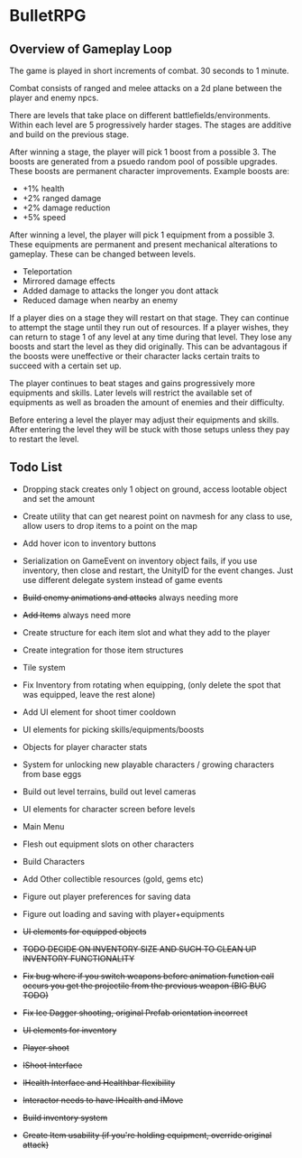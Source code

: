 # BulletRPG

## Overview of Gameplay Loop

The game is played in short increments of combat. 30 seconds to 1 minute.

Combat consists of ranged and melee attacks on a 2d plane between the player and enemy npcs.

There are levels that take place on different battlefields/environments. Within each level are 5 progressively harder stages. The stages are additive and build on the previous stage.

After winning a stage, the player will pick 1 boost from a possible 3. The boosts are generated from a psuedo random pool of possible upgrades. These boosts are permanent character improvements. Example boosts are:

- +1% health
- +2% ranged damage
- +2% damage reduction
- +5% speed

After winning a level, the player will pick 1 equipment from a possible 3. These equipments are permanent and present mechanical alterations to gameplay. These can be changed between levels.

- Teleportation
- Mirrored damage effects
- Added damage to attacks the longer you dont attack
- Reduced damage when nearby an enemy

If a player dies on a stage they will restart on that stage. They can continue to attempt the stage until they run out of resources. If a player wishes, they can return to stage 1 of any level at any time during that level. They lose any boosts and start the level as they did originally. This can be advantagous if the boosts were uneffective or their character lacks certain traits to succeed with a certain set up.

The player continues to beat stages and gains progressively more equipments and skills. Later levels will restrict the available set of equipments as well as broaden the amount of enemies and their difficulty.

Before entering a level the player may adjust their equipments and skills. After entering the level they will be stuck with those setups unless they pay to restart the level.



## Todo List
 - Dropping stack creates only 1 object on ground, access lootable object and set the amount
 - Create utility that can get nearest point on navmesh for any class to use, allow users to drop items to a point on the map
 - Add hover icon to inventory buttons
- Serialization on GameEvent on inventory object fails, if you use inventory, then close and restart, the UnityID for the event changes. Just use different delegate system instead of game events
- ~~Build enemy animations and attacks~~ always needing more
- ~~Add Items~~ always need more
- Create structure for each item slot and what they add to the player
- Create integration for those item structures
- Tile system
- Fix Inventory from rotating when equipping, (only delete the spot that was equipped, leave the rest alone)
- Add UI element for shoot timer cooldown
- UI elements for picking skills/equipments/boosts
- Objects for player character stats
- System for unlocking new playable characters / growing characters from base eggs
- Build out level terrains, build out level cameras
- UI elements for character screen before levels
- Main Menu
- Flesh out equipment slots on other characters
- Build Characters
- Add Other collectible resources (gold, gems etc)
- Figure out player preferences for saving data
- Figure out loading and saving with player+equipments


- ~~UI elements for equipped objects~~
- ~~TODO DECIDE ON INVENTORY SIZE AND SUCH TO CLEAN UP INVENTORY FUNCTIONALITY~~
- ~~Fix bug where if you switch weapons before animation function call occurs you get the projectile from the previous weapon (BIG BUG TODO)~~   
- ~~Fix Ice Dagger shooting, original Prefab orientation incorrect~~
- ~~UI elements for inventory~~
- ~~Player shoot~~
- ~~IShoot Interface~~
- ~~IHealth Interface and Healthbar flexibility~~
- ~~Interactor needs to have IHealth and IMove~~
- ~~Build inventory system~~
- ~~Create Item usability (if you're holding equipment, override original attack)~~
